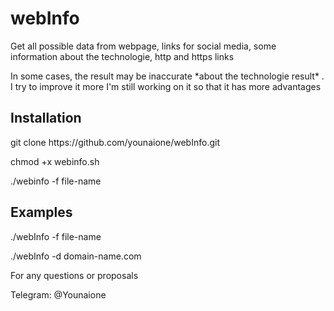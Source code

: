 # webInfo
 <p>Get all possible data from webpage, links for social media, some information about the technologie, http and https links</p>
 <p>In some cases, the result may be inaccurate *about the technologie result* . I try to improve it more
 I'm still working on it so that it has more advantages</p>


## Installation
<p>git clone https://github.com/younaione/webInfo.git</p>
<p>chmod +x webinfo.sh </p>
<p>./webinfo -f file-name </p>


                                         

## Examples
<p>./webInfo  -f file-name </p>
<p>./webInfo  -d domain-name.com</p>



<p>For any questions or proposals</p>
<p>Telegram: @Younaione</p>



